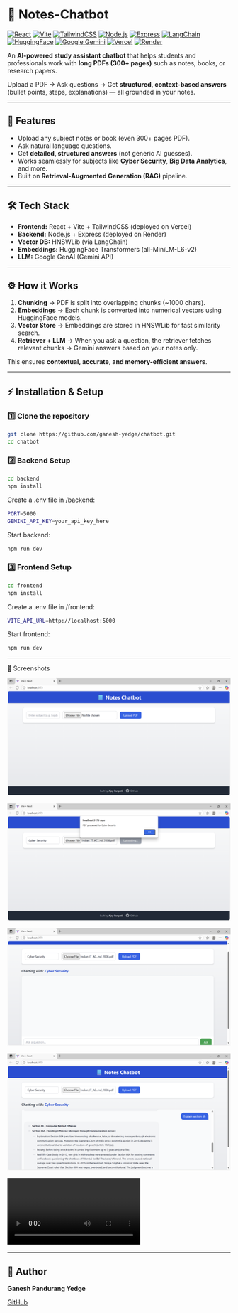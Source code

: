 # 📘 Notes-Chatbot

[![React](https://img.shields.io/badge/Frontend-React-blue?logo=react)](https://react.dev/)
[![Vite](https://img.shields.io/badge/Bundler-Vite-646CFF?logo=vite&logoColor=white)](https://vitejs.dev/)
[![TailwindCSS](https://img.shields.io/badge/Styling-TailwindCSS-38B2AC?logo=tailwind-css&logoColor=white)](https://tailwindcss.com/)
[![Node.js](https://img.shields.io/badge/Backend-Node.js-339933?logo=node.js&logoColor=white)](https://nodejs.org/)
[![Express](https://img.shields.io/badge/Framework-Express-black?logo=express&logoColor=white)](https://expressjs.com/)
[![LangChain](https://img.shields.io/badge/AI-LangChain-orange)](https://www.langchain.com/)
[![HuggingFace](https://img.shields.io/badge/Embeddings-HuggingFace-yellow?logo=huggingface&logoColor=white)](https://huggingface.co/)
[![Google Gemini](https://img.shields.io/badge/LLM-Google%20Gemini-4285F4?logo=google&logoColor=white)](https://ai.google.dev/gemini-api)
[![Vercel](https://img.shields.io/badge/Deploy-Vercel-black?logo=vercel&logoColor=white)](https://vercel.com/)
[![Render](https://img.shields.io/badge/Deploy-Render-46E3B7?logo=render&logoColor=white)](https://render.com/)

An **AI-powered study assistant chatbot** that helps students and professionals work with **long PDFs (300+ pages)** such as notes, books, or research papers.  

Upload a PDF → Ask questions → Get **structured, context-based answers** (bullet points, steps, explanations) — all grounded in your notes.

---

## 🚀 Features

- Upload any subject notes or book (even 300+ pages PDF).
- Ask natural language questions.
- Get **detailed, structured answers** (not generic AI guesses).
- Works seamlessly for subjects like **Cyber Security**, **Big Data Analytics**, and more.
- Built on **Retrieval-Augmented Generation (RAG)** pipeline.

---

## 🛠 Tech Stack

- **Frontend:** React + Vite + TailwindCSS (deployed on Vercel)  
- **Backend:** Node.js + Express (deployed on Render)  
- **Vector DB:** HNSWLib (via LangChain)  
- **Embeddings:** HuggingFace Transformers (all-MiniLM-L6-v2)  
- **LLM:** Google GenAI (Gemini API)  

---

## ⚙️ How it Works

1. **Chunking** → PDF is split into overlapping chunks (~1000 chars).  
2. **Embeddings** → Each chunk is converted into numerical vectors using HuggingFace models.  
3. **Vector Store** → Embeddings are stored in HNSWLib for fast similarity search.  
4. **Retriever + LLM** → When you ask a question, the retriever fetches relevant chunks → Gemini answers based on your notes only.  

This ensures **contextual, accurate, and memory-efficient answers**.

---

## ⚡ Installation & Setup

### 1️⃣ Clone the repository
```bash
git clone https://github.com/ganesh-yedge/chatbot.git
cd chatbot

```
### 2️⃣ Backend Setup
```bash
cd backend
npm install
```

Create a .env file in /backend:

```bash
PORT=5000
GEMINI_API_KEY=your_api_key_here
```

Start backend:
```bash
npm run dev
```

### 3️⃣ Frontend Setup
```bash
cd frontend
npm install
```

Create a .env file in /frontend:
```bash
VITE_API_URL=http://localhost:5000
```

Start frontend:
```bash
npm run dev
```
---

📸 Screenshots

![Landing Page](<Notes Chatbot Demo 1.png>) 

![File Upload](<Notes Chatbot Demo 2.png>) 

![Chat Start](<Notes Chatbot Demo 3.png>) 

![alt text](<Notes Chatbot Demo 4.png>)

<video controls src="Notes Chatbot Demo.mp4" title="Note ChatBot Demo"></video>


---

## 👤 Author
**Ganesh Pandurang Yedge**

[GitHub](https://github.com/ganesh-yedge)  
